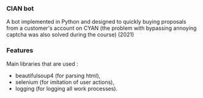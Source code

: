 ### CIAN bot

A bot implemented in Python and designed to quickly buying proposals from a customer's account on CYAN (the problem with bypassing annoying captcha was also solved during the course) (2021) 

### Features

Main libraries that are used : 
- beautifulsoup4 (for parsing html), 
- selenium (for imitation of user actions),
- logging (for logging all work processes).
